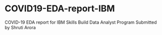 # COVID19-EDA-report-IBM
COVID-19 EDA report for IBM Skills Build Data Analyst Program
Submitted by Shruti Arora
